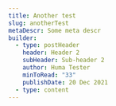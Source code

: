 ```yaml
---
title: Another test
slug: anotherTest
metaDescr: Some meta descr
builder:
  - type: postHeader
    header: Header 2
    subHeader: Sub-header 2
    author: Huma Tester
    minToRead: "33"
    publishDate: 20 Dec 2021
  - type: content
---
```


